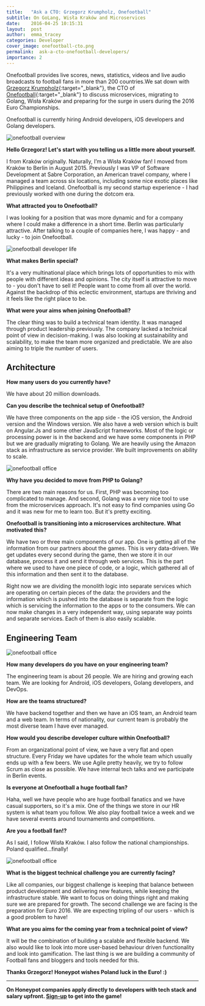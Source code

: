 ```yaml
---
title:   "Ask a CTO: Grzegorz Krumpholz, Onefootball"
subtitle: On GoLang, Wisła Kraków and Microservices
date:    2016-04-25 10:15:31
layout:  post
author:  emma_tracey
categories: Developer
cover_image: onefootball-cto.png
permalink:  ask-a-cto-onefootball-developers/
importance: 2
---
```


Onefootball provides live scores, news, statistics, videos and live audio broadcasts to football fans in more than 200 countries.We sat down with [Grzegorz Krumpholz][1]{:target="_blank"}, the CTO of [Onefootball][2]{:target="_blank"} to discuss microservices, migrating to Golang, Wisła Kraków and preparing for the surge in users during the 2016 Euro Championships.

<!--more-->

Onefootball is currently hiring Android developers, iOS developers and Golang developers.

![onefootball overview](/assets/images/box.png)

**Hello Grzegorz! Let's start with you telling us a little more about yourself.**

I from Kraków originally. Naturally, I’m a Wisła Kraków fan! I moved from Kraków to Berlin in August 2015. Previously I was VP of Software Development at Sabre Corporation, an American travel company, where I managed a team across six locations, including some nice exotic places like Philippines and Iceland. Onefootball is my second startup experience - I had previously worked with one during the dotcom era.

**What attracted you to Onefootball?**

I was looking for a position that was more dynamic and for a company where I could make a difference in a short time. Berlin was particularly attractive. After talking to a couple of companies here, I was happy - and lucky - to join Onefootball.

![onefootball developer life](/assets/images/onefootball-office.jpg)

**What makes Berlin special?**

It's a very multinational place which brings lots of opportunities to mix with people with different ideas and opinions. The city itself is attractive to move to - you don't have to sell it! People want to come from all over the world. Against the backdrop of this eclectic environment, startups are thriving and it feels like the right place to be.

**What were your aims when joining Onefootball?**

The clear thing was to build a technical team identity. It was managed through product leadership previously. The company lacked a technical point of view in decision-making. I was also looking at sustainability and scalability, to make the team more organized and predictable. We are also aiming to triple the number of users.

## Architecture

**How many users do you currently have?**

We have about 20 million downloads.

**Can you describe the technical setup of Onefootball?**

We have three components on the app side - the iOS version, the Android version and the Windows version. We also have a web version which is built on Angular.Js and some other JavaScript frameworks. Most of the logic or processing power is in the backend and we have some components in PHP but we are gradually migrating to Golang. We are heavily using the Amazon stack as infrastructure as service provider. We built improvements on ability to scale.

![onefootball office](/assets/images/onefootballoffice2.jpg)


**Why have you decided to move from PHP to Golang?**

There are two main reasons for us. First, PHP was becoming too complicated to manage. And second, Golang was a very nice tool to use from the microservices approach. It's not easy to find companies using Go and it was new for me to learn too. But it's pretty exciting.

**Onefootball is transitioning into a microservices architecture. What motivated this?**

We have two or three main components of our app. One is getting all of the information from our partners about the games. This is very data-driven. We get updates every second during the game, then we store it in our database, process it and send it through web services. This is the part where we used to have one piece of code, or a logic, which gathered all of this information and then sent it to the database.

Right now we are dividing the monolith logic into separate services which are operating on certain pieces of the data: the providers and the information which is pushed into the database is separate from the logic which is servicing the information to the apps or to the consumers. We can now make changes in a very independent way, using separate way points and separate services. Each of them is also easily scalable.

## Engineering Team

![onefootball office](/assets/images/onefootballoffice1.jpg)


**How many developers do you have on your engineering team?**

The engineering team is about 26 people. We are hiring and growing each team. We are looking for Android, iOS developers, Golang developers, and DevOps.

**How are the teams structured?**

We have backend together and then we have an iOS team, an Android team and a web team. In terms of nationality, our current team is probably the most diverse team I have ever managed.

**How would you describe developer culture within Onefootball?**

From an organizational point of view, we have a very flat and open structure. Every Friday we have updates for the whole team which usually ends up with a few beers. We use Agile pretty heavily, we try to follow Scrum as close as possible. We have internal tech talks and we participate in Berlin events.

**Is everyone at Onefootball a huge football fan?**

Haha, well we have people who are huge football fanatics and we have casual supporters, so it's a mix. One of the things we store in our HR system is what team you follow. We also play football twice a week and we have several events around tournaments and competitions.

**Are you a football fan!?**

As I said, I follow Wisła Kraków. I also follow the national championships. Poland qualified...finally!

![onefootball office](/assets/images/onefootballoffice3.jpg)



**What is the biggest technical challenge you are currently facing?**

Like all companies, our biggest challenge is keeping that balance between product development and delivering new features, while keeping the infrastructure stable. We want to focus on doing things right and making sure we are prepared for growth. The second challenge we are facing is the preparation for Euro 2016. We are expecting tripling of our users - which is a good problem to have!

**What are you aims for the coming year from a technical point of view?**

It will be the combination of building a scalable and flexible backend. We also would like to look into more user-based behaviour driven functionality and look into gamification. The last thing is we are building a community of Football fans and bloggers and tools needed for this.

**Thanks Grzegorz! Honeypot wishes Poland luck in the Euro! :)**

* * *

**On Honeypot companies apply directly to developers with tech stack and salary upfront. [Sign-up][3] to get into the game!**

[1]:https://www.linkedin.com/in/krumpholz
[2]: https://www.onefootball.com
[3]: https://www.honeypot.io/pages/how_does_it_work?utm_source=onef

